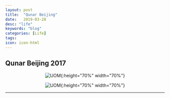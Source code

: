 ```yaml
---
layout: post
title:  "Qunar Beijing"
date:   2019-03-28
desc: "life"
keywords: "blog"
categories: [Life]
tags: 
icon: icon-html
---
```


## Qunar Beijing 2017

<div style="text-align:center" markdown="1">

![UOM](https://user-images.githubusercontent.com/40975373/55287955-fe4f0900-53fb-11e9-9fe1-45625d42af78.jpeg){:height="70%" width="70%"}

![UOM](https://user-images.githubusercontent.com/40975373/55287962-16bf2380-53fc-11e9-8894-50e298696051.jpeg){:height="70%" width="70%"}

</div>

---